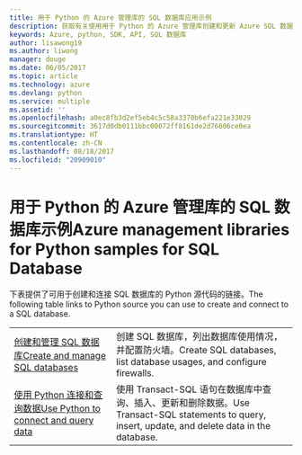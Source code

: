 ```yaml
---
title: 用于 Python 的 Azure 管理库的 SQL 数据库应用示例
description: 获取有关使用用于 Python 的 Azure 管理库创建和更新 Azure SQL 数据库的示例代码
keywords: Azure, python, SDK, API, SQL 数据库
author: lisawong19
ms.author: liwong
manager: douge
ms.date: 06/05/2017
ms.topic: article
ms.technology: azure
ms.devlang: python
ms.service: multiple
ms.assetid: ''
ms.openlocfilehash: a0ec8fb3d2ef5eb4c5c58a3370b6efa221e33029
ms.sourcegitcommit: 3617d0db0111bbc00072ff8161de2d76606ce0ea
ms.translationtype: HT
ms.contentlocale: zh-CN
ms.lasthandoff: 08/18/2017
ms.locfileid: "20909010"
---
```

# <a name="azure-management-libraries-for-python-samples-for-sql-database"></a><span data-ttu-id="d5ceb-104">用于 Python 的 Azure 管理库的 SQL 数据库示例</span><span class="sxs-lookup"><span data-stu-id="d5ceb-104">Azure management libraries for Python samples for SQL Database</span></span>

<span data-ttu-id="d5ceb-105">下表提供了可用于创建和连接 SQL 数据库的 Python 源代码的链接。</span><span class="sxs-lookup"><span data-stu-id="d5ceb-105">The following table links to Python source you can use to create and connect to a SQL database.</span></span> 

| ||
|---|---|
| <span data-ttu-id="d5ceb-106">[创建和管理 SQL 数据库][1]</span><span class="sxs-lookup"><span data-stu-id="d5ceb-106">[Create and manage SQL databases][1]</span></span> | <span data-ttu-id="d5ceb-107">创建 SQL 数据库，列出数据库使用情况，并配置防火墙。</span><span class="sxs-lookup"><span data-stu-id="d5ceb-107">Create SQL databases, list database usages, and configure firewalls.</span></span>  | 
| <span data-ttu-id="d5ceb-108">[使用 Python 连接和查询数据][2]</span><span class="sxs-lookup"><span data-stu-id="d5ceb-108">[Use Python to connect and query data][2]</span></span> | <span data-ttu-id="d5ceb-109">使用 Transact-SQL 语句在数据库中查询、插入、更新和删除数据。</span><span class="sxs-lookup"><span data-stu-id="d5ceb-109">Use Transact-SQL statements to query, insert, update, and delete data in the database.</span></span> | 

[1]: https://azure.microsoft.com/resources/samples/sql-database-python-manage/
[2]: https://docs.microsoft.com/azure/sql-database/sql-database-connect-query-python